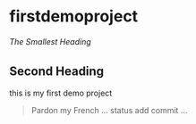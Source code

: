 # firstdemoproject
###### The Smallest Heading
## Second Heading
this is my first demo project
> Pardon my French
...
status
add
commit
...
